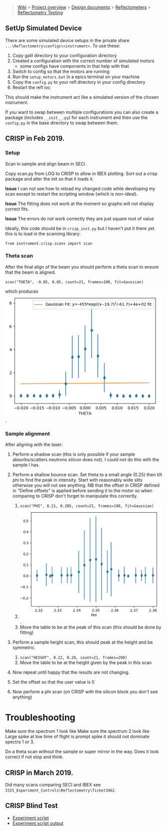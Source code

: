 > [Wiki](Home) > [Project overview](Project-Overview) > [Design documents](Design-Documents) > [Reflectometers](Reflectometers) > [Reflectometry Testing](Reflectometry-Testing)

## SetUp Simulated Device

There are some simulated device setups in the private share `...\Reflectometry\configs\<instrument>`. To use these:

1. Copy galil directory to your configuration directory
1. Created a configuration with the correct number of simulated motors
    - some configs have components in that help with that
1. Switch to config so that the motors are running
1. Run the `setup_motors.bat` in a epics terminal on your machine
1. Copy the `config.py` to your refl directory in your config directory
1. Restart the refl ioc

This should make the instrument act like a simulated version of the chosen instrument. 

If you want to swap between multiple configurations you can also create a package (includes `__init__.py`) for each instrument and then use the `config.py` in the base directory to swap between them.

## CRISP in Feb 2019.

### Setup

Scan in sample and align beam in SECI.

Copy scan.py from LOQ to CRISP to allow in IBEX plotting. Sort out a crisp package and alter the init so that it loads it.

**Issue** I can not see how to reload my changed code while developing my scan except to restart the scripting window (which is non-ideal).

**Issue** The fitting does not work at the moment so graphs will not display correct fits.

**Issue** The errors do not work correctly they are just square root of value

Ideally, this code should be in `crisp_inst.py` but I haven't put it there yet this is to load in the scanning library:

```
from instrument.crisp.scans import scan
```

### Theta scan

After the final align of the beam you should perform a theta scan to ensure that the beam is aligned.

```
scan("THETA", -0.05, 0.05, count=21, frames=100, fit=Gaussian)
```

which produces ![Theta scan showing a peak at 0.0](reflectometers/theta_scan.png).


### Sample alignment

After aligning with the laser:

1. Perform a shadow scan (this is only possible if your sample absorbs/scatters neutrons silicon does not). I could not do this with the sample I has.

1. Perform a shallow bounce scan. Set theta to a small angle (0.25) then tilt phi to find the peak in intensity. Start with reasonably wide slits otherwise you will not see anything. NB that the offset in CRISP defined in "Define offsets" is applied before sending it to the motor so when comparing to CRISP don't forget to manipulate this correctly.
    1. `scan("PHI", 0.21, 0.285, count=21, frames=100, fit=Gaussian)`
    1. ![Phi scan showing a peak at 0.250](reflectometers/phi_scan.png).
    1. Move the table to be at the peak of this scan (this should be done by fitting)

1. Perform a sample height scan, this should peak at the height and be symmetric.
    1. `scan("HEIGHT", 0.22, 0.28, count=21, frames=200)`
    1. Move the table to be at the height given by the peak in this scan

1. Now repeat until happy that the results are not changing.
1. Set the offset so that the user value is 0
1. Now perform a phi scan (on CRISP with the silicon block you don't see anything)



# Troubleshooting

Make sure the spectrum 1 look like
Make sure the spectrum 2 look like
Large spike at low time of flight is prompt spike it should not dominate spectra 1 or 3. 

Do a theta scan without the sample or super mirror in the way. Does it look correct if not stop and think.

## CRISP in March 2019.

Did many scans comparing SECI and IBEX see `ISIS_Experiment_Controls\Reflectometry\Ticket3462`.

## CRISP Blind Test

- [Experiment script](reflectometry_blind_script)
- [Experiment script output](reflectometry_blind_script_output)

